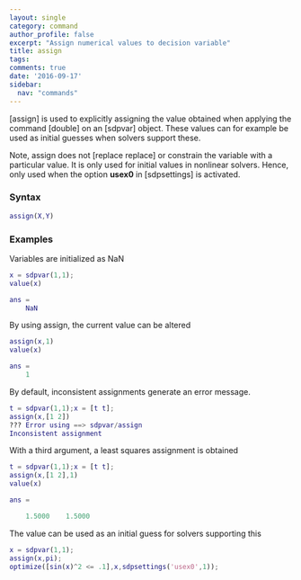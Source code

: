 ```yaml
---
layout: single
category: command
author_profile: false
excerpt: "Assign numerical values to decision variable"
title: assign
tags:
comments: true
date: '2016-09-17'
sidebar:
  nav: "commands"
---
```


[assign] is used to explicitly assigning the value obtained when applying the command [double] on an [sdpvar] object. These values can for example be used as initial guesses when solvers support these.

Note, assign does not [replace replace] or constrain the variable with a particular value. It is only used for initial values in nonlinear solvers. Hence, only used when the option **usex0** in [sdpsettings] is activated.

### Syntax

````matlab
assign(X,Y)
````

### Examples

Variables are initialized as NaN

````matlab
x = sdpvar(1,1);
value(x)

ans =
    NaN
````

By using assign, the current value can be altered

````matlab
assign(x,1)
value(x)

ans =
    1
````

By default, inconsistent assignments generate an error message.

````matlab
t = sdpvar(1,1);x = [t t];
assign(x,[1 2])
??? Error using ==> sdpvar/assign
Inconsistent assignment
````

With a third argument, a least squares assignment is obtained

````matlab
t = sdpvar(1,1);x = [t t];
assign(x,[1 2],1)
value(x)

ans =

    1.5000    1.5000
````

The value can be used as an initial guess for solvers supporting this

````matlab
x = sdpvar(1,1);
assign(x,pi);
optimize([sin(x)^2 <= .1],x,sdpsettings('usex0',1));
````
